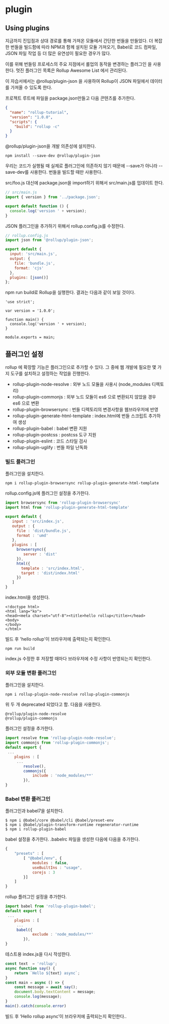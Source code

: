 # plugin 


## Using plugins
지금까지 진입점과 상대 경로를 통해 가져온 모듈에서 간단한 번들을 만들었다. 더 복잡한 번들을 빌드함에 따라 NPM과 함께 설치된 모듈 가져오기, Babel로 코드 컴파일, JSON 파일 작업 등 더 많은 유연성이 필요한 경우가 많다.

이를 위해 번들링 프로세스의 주요 지점에서 롤업의 동작을 변경하는 플러그인 을 사용 한다. 멋진 플러그인 목록은 Rollup Awesome List 에서 관리된다.


이 자습서에서는 @rollup/plugin-json 을 사용하여 Rollup이 JSON 파일에서 데이터를 가져올 수 있도록 한다. 

프로젝트 루트에 파일을 package.json만들고 다음 콘텐츠를 추가한다. 

```json
{
  "name": "rollup-tutorial",
  "version": "1.0.0",
  "scripts": {
    "build": "rollup -c"
  }
}
```

@rollup/plugin-json을 개발 의존성에 설치한다. 
```shell
npm install --save-dev @rollup/plugin-json
```

우리는 코드가 실행될 때 실제로 플러그인에 의존하지 않기 때문에 --save가 아니라 --save-dev를 사용한다.  번들을 빌드할 때만 사용한다. 

src/foo.js 대신에 package.json을 import하기 위해서 src/main.js를 업데이트 한다. 
```jsx
// src/main.js
import { version } from '../package.json';

export default function () {
  console.log('version ' + version);
}
```

JSON 플러그인을 추가하기 위해서 rollup.config.js를 수정한다. 
```jsx
// rollup.config.js
import json from '@rollup/plugin-json';

export default {
  input: 'src/main.js',
  output: {
    file: 'bundle.js',
    format: 'cjs'
  },
  plugins: [json()]
};
```


npm run build로 Rollup을 실행한다. 결과는 다음과 같이 보일 것이다. 

```shell
'use strict';

var version = '1.0.0';

function main() {
  console.log('version ' + version);
}

module.exports = main;
```





## 플러그인 설정

rollup 에 확장할 기능은 플러그인으로 추가할 수 있다. 그 중에 웹 개발에 필요한 몇 가지 도구를 설치하고 설정하는 작업을 진행한다.

* rollup-plugin-node-resolve : 외부 노드 모듈을 사용시 (node_modules 디렉토리)
* rollup-plugin-commonjs : 외부 노드 모듈이 es6 으로 변환되지 않았을 경우 es6 으로 변환
* rollup-plugin-browsersync : 번들 디렉토리의 변경사항을 웹브라우저에 반영
* rollup-plugin-generate-html-template : index.html에 번들 스크립트 추가하여 생성
* rollup-plugin-babel : babel 변환 지원
* rollup-plugin-postcss : postcss 도구 지원
* rollup-plugin-eslint : 코드 스타일 검사
* rollup-plugin-uglify : 번들 파일 난독화

### 빌드 플러그인

플러그인을 설치한다.

```
npm i rollup-plugin-browsersync rollup-plugin-generate-html-template
```

rollup.config.js에 플러그인 설정을 추가한다.

```javascript
import browsersync from 'rollup-plugin-browsersync'
import html from 'rollup-plugin-generate-html-template'

export default {
   input : 'src/index.js',
   output : {
     file : 'dist/bundle.js',
     format : 'umd'
   },
   plugins : [
     browsersync({
        server : 'dist'
     }),
     html({
       template : 'src/index.html',
       target : 'dist/index.html'
     })
   ]
}
```

index.html을 생성한다.

```markup
<!doctype html>
<html lang="ko">
<head><meta charset="utf-8"><title>hello rollup</title></head>
<body>
</body>
</html>
```

빌드 후 'hello rollup'이 브라우저에 출력되는지 확인한다.

```
npm run build
```

index.js 수정한 후 저장할 때마다 브라우저에 수정 사항이 반영되는지 확인한다.

### 외부 모듈 변환 플러그인

플러그인을 설치한다.

```
npm i rollup-plugin-node-resolve rollup-plugin-commonjs
```

위 두 개 deprecated 되었다고 함. 다음을 사용한다. 
```
@rollup/plugin-node-resolve
@rollup/plugin-commonjs
```






플러그인 설정을 추가한다.

```javascript
import resolve from 'rollup-plugin-node-resolve';
import commonjs from 'rollup-plugin-commonjs';
default export {
 ...
    plugins : [
     ...
        resolve(),
        commonjs({
            include : 'node_modules/**'
        }),
}
```

### Babel 변환 플러그인

플러그인과 babel7을 설치한다.

```
$ npm i @babel/core @babel/cli @babel/preset-env
$ npm i @babel/plugin-transform-runtime regenerator-runtime
$ npm i rollup-plugin-babel
```

babel 설정을 추가한다. .babelrc 파일을 생성한 다음에 다음을 추가한다.

```javascript
{
    "presets" : [
        [ "@babel/env", {
            modules : false,
            useBuiltIns : "usage",
            corejs : 3
        }]
    ]
}
```

rollup 플러그인 설정을 추가한다.

```javascript
import babel from 'rollup-plugin-babel';
default export {
 ...
    plugins : [
     ...
     babel({
            exclude : 'node_modules/**'
        }),
}
```

테스트용 index.js을 다시 작성한다.

```javascript
const text  = 'rollup';
async function say() {
    return `Hello ${text} async`;
}
const main = async () => {
    const message = await say();
    document.body.textContent = message;
    console.log(message);
}
main().catch(console.error)
```

빌드 후 ‘Hello rollup async’이 브라우저에 출력되는지 확인한다..
